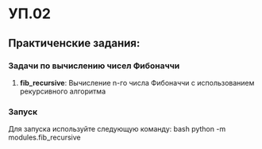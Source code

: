 # УП.02
## Практиченские задания:
### Задачи по вычислению чисел Фибоначчи
1. **fib_recursive**: Вычисление n-го числа Фибоначчи с использованием рекурсивного алгоритма
  ### Запуск 
  Для запуска используйте следующую команду:
  bash
python -m modules.fib_recursive

